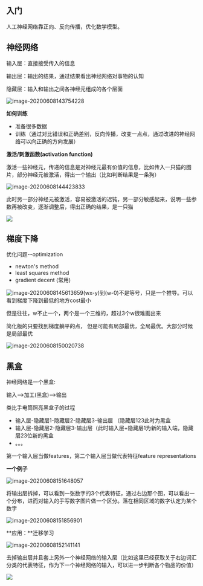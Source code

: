 ## 入门

人工神经网络靠正向、反向传播，优化数学模型。

## 神经网络

输入层：直接接受传入的信息

输出层：输出的结果，通过结果看出神经网络对事物的认知

隐藏层：输入和输出之间各神经元组成的各个层面

![image-20200608143754228](https://raw.githubusercontent.com/lonelyislandXD/picLib/master/img/20200608143754.png)

**如何训练**

- 准备很多数据
- 训练（通过对比错误和正确差别，反向传播，改变一点点，通过改进的神经网络可以向正确的方向发展）

**激活/刺激函数(activation function)** 

激活一些神经元，传递的信息是对神经元最有价值的信息，比如传入一只猫的图片，部分神经元被激活，得出一个输出（比如判断结果是一条狗）

![image-20200608144423833](https://raw.githubusercontent.com/lonelyislandXD/picLib/master/img/20200608144423.png)

此时另一部分神经元被激活，容易被激活的迟钝，另一部分敏感起来，说明一些参数再被改变，逐渐调整后，得出正确的结果，是一只猫

![](https://raw.githubusercontent.com/lonelyislandXD/picLib/master/img/20200608145028.png)

## 梯度下降

优化问题--optimization

- newton's method
- least squares method
- gradient decent (常用)

![image-20200608145613659](https://raw.githubusercontent.com/lonelyislandXD/picLib/master/img/20200608145745.png)(wx-y)到(w-0)不是等号，只是一个推导。可以看到梯度下降到最低的地方cost最小

但是往往，w不止一个，两个是一个三维的，超过3个w很难画出来

简化版的只要找到梯度躺平的点， 但是可能有局部最优，全局最优。大部分时候是局部最优

![image-20200608150020738](https://raw.githubusercontent.com/lonelyislandXD/picLib/master/img/20200608150233.png)

## 黑盒

神经网络是一个黑盒:

输入-->加工(黑盒)-->输出

类比手电筒照亮黑盒子的过程

- 输入层-隐藏层1-隐藏层2-隐藏层3-输出层 （隐藏层123此时为黑盒   
- 输入层-隐藏层2-隐藏层3-输出层（此时输入层+隐藏层1为新的输入端，隐藏层23位新的黑盒
- 。。。

第一个输入层当做features，第二个输入层当做代表特征feature representations

**一个例子**

![image-20200608151648057](https://raw.githubusercontent.com/lonelyislandXD/picLib/master/img/20200608151648.png)

将输出层拆掉，可以看到一张数字的3个代表特征，通过右边那个图，可以看出一个分布，进而对输入的手写数字图片做一个区分。落在相同区域的数字认定为某个数字

![image-20200608151856901](https://raw.githubusercontent.com/lonelyislandXD/picLib/master/img/20200608152044.png)

**应用：**迁移学习

![image-20200608152141141](https://raw.githubusercontent.com/lonelyislandXD/picLib/master/img/20200608152255.png)

去掉输出层并且套上另外一个神经网络的输入层（比如这里已经获取关于右边词汇分类的代表特征，作为下一个神经网络的输入，可以进一步判断各个物品的价值）

![](https://raw.githubusercontent.com/lonelyislandXD/picLib/master/img/20200608152514.png)

